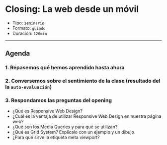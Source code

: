 # Closing: La web desde un móvil

- Tipo: `seminario`
- Formato: `guiado`
- Duración: `120min`

***

## Agenda

### 1. Repasemos qué hemos aprendido hasta ahora

### 2. Conversemos sobre el sentimiento de la clase (resultado del la `auto-evaluación`)

### 3. Respondamos las preguntas del opening

- ¿Qué es Responsive Web Design?
- ¿Cuál es la ventaja de utilizar Responsive Web Design en nuestra página web?
- ¿Qué son los Media Queries y para qué se utilizan?
- ¿Qué es Grid System? Explícalo con un ejemplo y un dibujo
- ¿Para qué sirve la etiqueta meta viewport?

